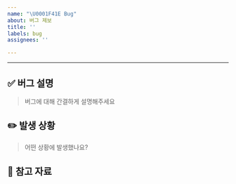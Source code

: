 ```yaml
---
name: "\U0001F41E Bug"
about: 버그 제보
title: ''
labels: bug
assignees: ''

---
```


---
## ✅ 버그 설명
> 버그에 대해 간결하게 설명해주세요

## ✏️ 발생 상황
> 어떤 상황에 발생했나요?

## 💬 참고 자료
<!-- 쓸 내용 없으면 지워도 됩니당 -->
